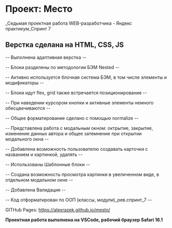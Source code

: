 # Проект: Место

_Седьмая проектная работа WEB-разработчика - Яндекс практикум_Спринт 7

## Верстка сделана на HTML, CSS, JS

-- Выполнена адаптивная верстка --

-- Блоки разделены по методологии БЭМ Nested --

-- Активно используется блочная система БЭМ, в том числе элементы и модификаторы --

-- Блоки идут flex, grid также встречается позиционирование --

-- При наведении курсором кнопки и активные элементы немного обесцвечиваются --

-- Общее форматирование сделано с помощью normalize --

-- Представлена работа с модальным окном: октрытие, закрытие, изменение данных автора и общее затемнение при открытии модального окна --

-- Добавлена возможность пользователю создавать карточки с названием и картинкой, удалять --

-- Использованы Шаблонные блоки --

-- Создана возможность просмотра картинки в увеличенном виде, в отдельном модальном окне --

-- Добавлена Валидация --

-- Код отформатирован по ООП (классы, модули)_рев.спринт_7 --

GITHub Pages: https://alexrazek.github.io/mesto/

**Проектная работа выполнена на VSCode, рабочий браузер Safari 16.1**


